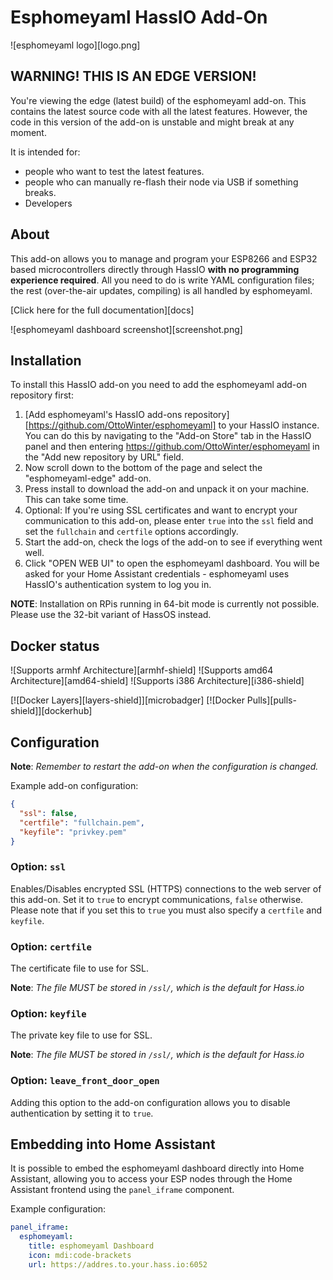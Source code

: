 # Esphomeyaml HassIO Add-On

![esphomeyaml logo][logo.png]

## WARNING! THIS IS AN EDGE VERSION!

You're viewing the edge (latest build) of the esphomeyaml add-on. This
contains the latest source code with all the latest features. However, the
code in this version of the add-on is unstable and might break at any moment.

It is intended for:

- people who want to test the latest features.
- people who can manually re-flash their node via USB if something breaks.
- Developers

## About

This add-on allows you to manage and program your ESP8266 and ESP32 based microcontrollers
directly through HassIO **with no programming experience required**. All you need to do
is write YAML configuration files; the rest (over-the-air updates, compiling) is all
handled by esphomeyaml.

[Click here for the full documentation][docs]

![esphomeyaml dashboard screenshot][screenshot.png]

## Installation

To install this HassIO add-on you need to add the esphomeyaml add-on repository
first:

1. [Add esphomeyaml's HassIO add-ons repository][https://github.com/OttoWinter/esphomeyaml] to your HassIO instance. You can do this by navigating to the "Add-on Store" tab in the HassIO panel and then entering https://github.com/OttoWinter/esphomeyaml in the "Add new repository by URL" field.
2. Now scroll down to the bottom of the page and select the "esphomeyaml-edge" add-on.
3. Press install to download the add-on and unpack it on your machine. This can take some time.
4. Optional: If you're using SSL certificates and want to encrypt your communication to this add-on, please enter `true` into the `ssl` field and set the `fullchain` and `certfile` options accordingly.
5. Start the add-on, check the logs of the add-on to see if everything went well.
6. Click "OPEN WEB UI" to open the esphomeyaml dashboard. You will be asked for your Home Assistant credentials - esphomeyaml uses HassIO's authentication system to log you in.

**NOTE**: Installation on RPis running in 64-bit mode is currently not possible. Please use the 32-bit variant of HassOS instead.

## Docker status

![Supports armhf Architecture][armhf-shield]
![Supports amd64 Architecture][amd64-shield]
![Supports i386 Architecture][i386-shield]

[![Docker Layers][layers-shield]][microbadger]
[![Docker Pulls][pulls-shield]][dockerhub]

## Configuration

**Note**: _Remember to restart the add-on when the configuration is changed._

Example add-on configuration:

```json
{
  "ssl": false,
  "certfile": "fullchain.pem",
  "keyfile": "privkey.pem"
}
```

### Option: `ssl`

Enables/Disables encrypted SSL (HTTPS) connections to the web server of this add-on. Set it to `true` to encrypt communications, `false` otherwise. Please note that if you set this to `true` you must also specify a `certfile` and `keyfile`.

### Option: `certfile`

The certificate file to use for SSL.

**Note**: _The file MUST be stored in `/ssl/`, which is the default for Hass.io_

### Option: `keyfile`

The private key file to use for SSL.

**Note**: _The file MUST be stored in `/ssl/`, which is the default for Hass.io_

### Option: `leave_front_door_open`

Adding this option to the add-on configuration allows you to disable
authentication by setting it to `true`.

## Embedding into Home Assistant

It is possible to embed the esphomeyaml dashboard directly into
Home Assistant, allowing you to access your ESP nodes through
the Home Assistant frontend using the `panel_iframe` component.

Example configuration:

```yaml
panel_iframe:
  esphomeyaml:
    title: esphomeyaml Dashboard
    icon: mdi:code-brackets
    url: https://addres.to.your.hass.io:6052
```
